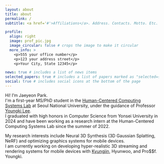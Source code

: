 ```yaml
---
layout: about
title: about
permalink: /
subtitle: <a href='#'>Affiliations</a>. Address. Contacts. Motto. Etc.

profile:
  align: right
  image: prof_pic.jpg
  image_circular: false # crops the image to make it circular
  more_info: >
    <p>555 your office number</p>
    <p>123 your address street</p>
    <p>Your City, State 12345</p>

news: true # includes a list of news items
selected_papers: true # includes a list of papers marked as "selected={true}"
social: true # includes social icons at the bottom of the page
---
```


Hi! I’m Jaeyeon Park.  
I'm a first-year MS/PhD student in the [Human-Centered Computing Systems Lab](https://hcs.snu.ac.kr/) at Seoul National University, under the guidance of Professor [Youngki Lee](https://youngkilee.blogspot.com/p/about-me.html).  
I graduated with high honors in Computer Science from Yonsei University in 2024 and have been working as a research intern at the Human-Centered Computing Systems Lab since the summer of 2022.

My research interests include Neural 3D Synthesis (3D Gaussian Splatting, NeRF) and optimizing graphics systems for mobile devices.  
I am currently working on developing hyper-realistic 3D streaming and rendering systems for mobile devices with [Kyungjin](https://kyungjin-lee.github.io/), Hyunwoo, and Pro$$f. Youngki.





<!-- Write your biography here. Tell the world about yourself. Link to your favorite [subreddit](http://reddit.com). You can put a picture in, too. The code is already in, just name your picture `prof_pic.jpg` and put it in the `img/` folder.

Put your address / P.O. box / other info right below your picture. You can also disable any of these elements by editing `profile` property of the YAML header of your `_pages/about.md`. Edit `_bibliography/papers.bib` and Jekyll will render your [publications page](/al-folio/publications/) automatically.

Link to your social media connections, too. This theme is set up to use [Font Awesome icons](https://fontawesome.com/) and [Academicons](https://jpswalsh.github.io/academicons/), like the ones below. Add your Facebook, Twitter, LinkedIn, Google Scholar, or just disable all of them. -->
